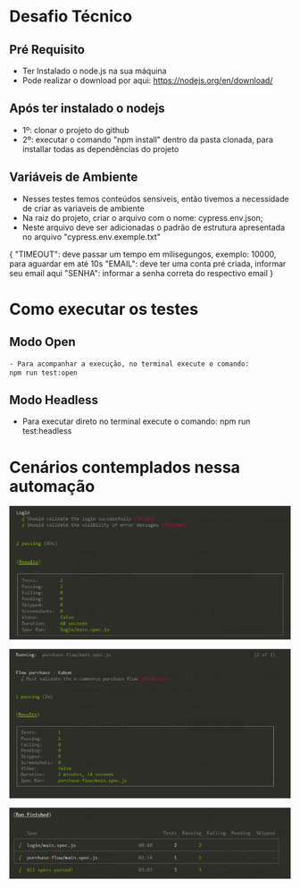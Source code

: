 # Desafio Técnico

## Pré Requisito
 - Ter Instalado o node.js na sua máquina
 - Pode realizar o download por aqui: https://nodejs.org/en/download/

## Após ter instalado o nodejs

- 1º: clonar o projeto do github
- 2º: executar o comando "npm install" dentro da pasta clonada, para installar todas as dependências do projeto

## Variáveis de Ambiente 
 - Nesses testes temos conteúdos sensiveis, então tivemos a necessidade de criar as variaveis de ambiente
 - Na raiz do projeto, criar o arquivo com o nome: cypress.env.json;
 - Neste arquivo deve ser adicionadas o padrão de estrutura apresentada no arquivo "cypress.env.exemple.txt"

{
 "TIMEOUT": deve passar um tempo em milisegungos, exemplo: 10000, para aguardar em até 10s
 "EMAIL": deve ter uma conta pré criada, informar seu email aqui
 "SENHA": informar a senha correta do respectivo email
 }

# Como executar os testes

## Modo Open
    - Para acompanhar a execução, no terminal execute o comando:
    npm run test:open
    

## Modo Headless
- Para executar direto no terminal execute o comando:
    npm run test:headless

# Cenários contemplados nessa automação
![login](./readme-img/login.png)

![flow](./readme-img/flow.png)

![allspecs](./readme-img/allspecs.png)
